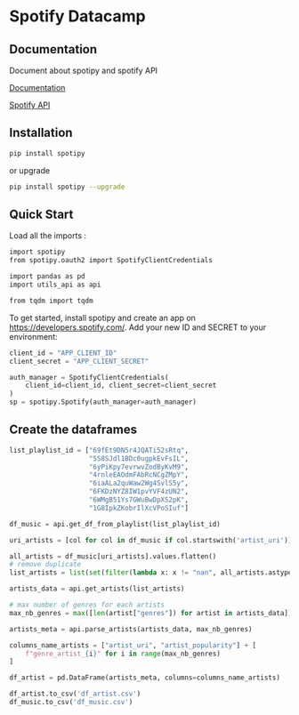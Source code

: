 # Spotify Datacamp

## Documentation

Document about spotipy and spotify API

[Documentation](https://spotipy.readthedocs.io/en/2.19.0/)


[Spotify API](https://developer.spotify.com/documentation/web-api/reference/#/)
## Installation

```bash
pip install spotipy
```

or upgrade

```bash
pip install spotipy --upgrade
```

## Quick Start
Load all the imports :
```bash
import spotipy
from spotipy.oauth2 import SpotifyClientCredentials

import pandas as pd
import utils_api as api

from tqdm import tqdm
```

To get started, install spotipy and create an app on https://developers.spotify.com/.
Add your new ID and SECRET to your environment:



```python
client_id = "APP_CLIENT_ID"
client_secret = "APP_CLIENT_SECRET"

auth_manager = SpotifyClientCredentials(
    client_id=client_id, client_secret=client_secret
)
sp = spotipy.Spotify(auth_manager=auth_manager)
```

## Create the dataframes
```python
list_playlist_id = ["69fEt9DN5r4JQATi52sRtq",
                    "5S8SJdl1BDc0ugpkEvFsIL",
                    "6yPiKpy7evrwvZodByKvM9",
                    "4rnleEAOdmFAbRcNCgZMpY",
                    "6iaALa2quWaw2Wg4SvlS5y",
                    "6FKDzNYZ8IW1pvYVF4zUN2",
                    "6WMgB51Ys7GWuBwDpXS2pK",
                    "1G8IpkZKobrIlXcVPoSIuf"]

df_music = api.get_df_from_playlist(list_playlist_id)
```
```python
uri_artists = [col for col in df_music if col.startswith('artist_uri')]

all_artists = df_music[uri_artists].values.flatten()
# remove duplicate
list_artists = list(set(filter(lambda x: x != "nan", all_artists.astype("str"))))

artists_data = api.get_artists(list_artists)
```
```python
# max number of genres for each artists
max_nb_genres = max([len(artist["genres"]) for artist in artists_data])

artists_meta = api.parse_artists(artists_data, max_nb_genres)

columns_name_artists = ["artist_uri", "artist_popularity"] + [
    f"genre_artist_{i}" for i in range(max_nb_genres)
]

df_artist = pd.DataFrame(artists_meta, columns=columns_name_artists)
```
```python
df_artist.to_csv('df_artist.csv')
df_music.to_csv('df_music.csv')
```

